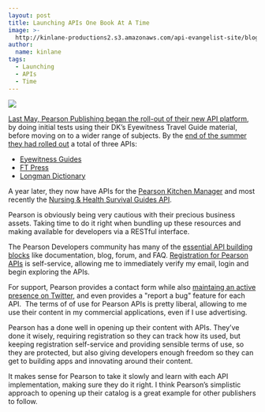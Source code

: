 ```yaml
---
layout: post
title: Launching APIs One Book At A Time
image: >-
  http://kinlane-productions2.s3.amazonaws.com/api-evangelist-site/blog/pearson-nursing-guide.jpg
author:
  name: kinlane
tags:
  - Launching
  - APIs
  - Time
---
```

[![](http://kinlane-productions2.s3.amazonaws.com/api-evangelist/pearson/pearson-nursing-guide.jpg)](http://developer.pearson.com/api/nursing-health-survival-guides-api/apimethod/get-article/189/overview)

[Last May, Pearson Publishing began the roll-out of their new API platform](http://developer.mimeo.com/blog/blog_detail.php?ID=103), by doing initial tests using their DK’s Eyewitness Travel Guide material, before moving on to a wider range of subjects. By the [end of the summer they had rolled out](http://apievangelist.com/2011/08/16/re-inventing-pearson-publishing-using-apis/) a total of three APIs:

*   [Eyewitness Guides](http://developer.pearson.com/api/eyewitness-guides/apimethod/entries-guide/189/overview)
*   [FT Press](http://developer.pearson.com/api/ft-press/apimethod/get-book-block/189/overview)
*   [Longman Dictionary](http://developer.pearson.com/api/longman-dictionary/apimethod/get-entry-0/189/overview)

A year later, they now have APIs for the [Pearson Kitchen Manager](http://developer.pearson.com/api/pearson-kitchen-manager/apimethod/courses/190/overview) and most recently the [Nursing & Health Survival Guides API](http://developer.pearson.com/api/nursing-health-survival-guides-api/apimethod/get-article/189/overview).

Pearson is obviously being very cautious with their precious business assets. Taking time to do it right when bundling up these resources and making available for developers via a RESTful interface.

The Pearson Developers community has many of the [essential API building blocks](http://apievangelist.com/2011/03/07/api-area-common-building-blocks/ "essential API building blocks") like documentation, blog, forum, and FAQ. [Registration for Pearson APIs](http://developer.pearson.com/user "Registration for Pearson APIs") is self-service, allowing me to immediately verify my email, login and begin exploring the APIs.

For support, Pearson provides a contact form while also [maintaing an active presence on Twitter](https://twitter.com/#!/pearsonapi), and even provides a "report a bug" feature for each API.  The terms of of use for Pearson APIs is pretty liberal, allowing to me use their content in my commercial applications, even if I use advertising.

Pearson has a done well in opening up their content with APIs. They’ve done it wisely, requiring registration so they can track how its used, but keeping registration self-service and providing sensible terms of use, so they are protected, but also giving developers enough freedom so they can get to building apps and innovating around their content.

It makes sense for Pearson to take it slowly and learn with each API implementation, making sure they do it right. I think Pearson’s simplistic approach to opening up their catalog is a great example for other publishers to follow.
